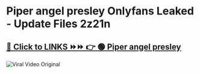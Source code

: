 
 # Piper angel presley Onlyfans Leaked - Update Files 2z21n

## <h2><a href="https://clipsfans.com/Piper_angel_presley&ref=git">🔗 Click to LINKS ⏩⏩ 👉 🟢 Piper angel presley </a></h2>

<a href="https://clipsfans.com/Piper_angel_presley&ref=git" rel="nofollow" data-target="animated-image.originalLink"><img src="https://i.ibb.co.com/xMMVF88/686577567.gif" alt="Viral Video Original" style="max-width: 100%; display: inline-block;" data-target="animated-image.originalImage"></a>

